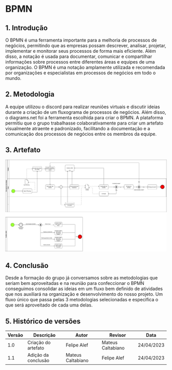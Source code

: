# BPMN

## 1. Introdução

O BPMN é uma ferramenta importante para a melhoria de processos de negócios, permitindo que as empresas possam descrever, analisar, projetar, implementar e monitorar seus processos de forma mais eficiente. Além disso, a notação é usada para documentar, comunicar e compartilhar informações sobre processos entre diferentes áreas e equipes de uma organização. O BPMN é uma notação amplamente utilizada e recomendada por organizações e especialistas em processos de negócios em todo o mundo.

## 2. Metodologia

A equipe utilizou o discord para realizar reuniões virtuais e discutir ideias durante a criação de um fluxograma de processos de negócios. Além disso, o diagrams.net foi a ferramenta escolhida para criar o BPMN. A plataforma permitiu que o grupo trabalhasse colaborativamente para criar um artefato visualmente atraente e padronizado, facilitando a documentação e a comunicação dos processos de negócios entre os membros da equipe.

## 3. Artefato

![](./images/bpmn.jpg)

## 4. Conclusão

Desde a formação do grupo já conversamos sobre as metodologias que seriam bem aproveitadas e na reunião para confeccionar o BPMN conseguimos consolidar as ideias em um fluxo bem definido de atividades que nos auxiliará na organização e desenvolvimento do nosso projeto. Um fluxo único que passa pelas 3 metodologias selecionadas e especifica o que será aproveitado de cada uma delas.

## 5. Histórico de versões

| Versão | Descrição           | Autor             | Revisor           | Data       |
| ------ | ------------------- | ----------------- | ----------------- | ---------- |
| 1.0    | Criação do artefato | Felipe Alef       | Mateus Caltabiano | 24/04/2023 |
| 1.1    | Adição da conclusão | Mateus Caltabiano | Felipe Alef       | 24/04/2023 |
